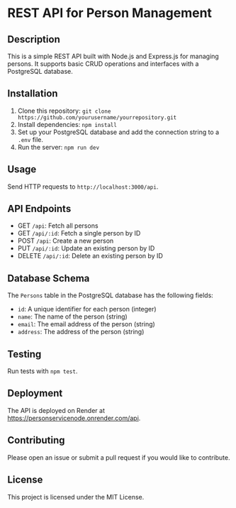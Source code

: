 # REST API for Person Management

## Description

This is a simple REST API built with Node.js and Express.js for managing persons. It supports basic CRUD operations and interfaces with a PostgreSQL database.

## Installation

1. Clone this repository: `git clone https://github.com/yourusername/yourrepository.git`
2. Install dependencies: `npm install`
3. Set up your PostgreSQL database and add the connection string to a `.env` file.
4. Run the server: `npm run dev`

## Usage

Send HTTP requests to `http://localhost:3000/api`.

## API Endpoints

- GET `/api`: Fetch all persons
- GET `/api/:id`: Fetch a single person by ID
- POST `/api`: Create a new person
- PUT `/api/:id`: Update an existing person by ID
- DELETE `/api/:id`: Delete an existing person by ID

## Database Schema

The `Persons` table in the PostgreSQL database has the following fields:

- `id`: A unique identifier for each person (integer)
- `name`: The name of the person (string)
- `email`: The email address of the person (string)
- `address`: The address of the person (string)

## Testing

Run tests with `npm test`.

## Deployment

The API is deployed on Render at https://personservicenode.onrender.com/api.

## Contributing

Please open an issue or submit a pull request if you would like to contribute.

## License

This project is licensed under the MIT License.
